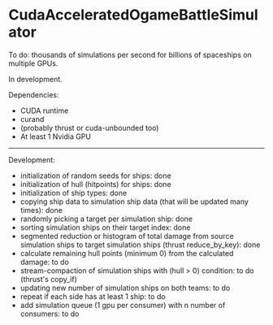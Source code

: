 # CudaAcceleratedOgameBattleSimulator
To do: thousands of simulations per second for billions of spaceships on multiple GPUs.

In development.

Dependencies:

- CUDA runtime
- curand
- (probably thrust or cuda-unbounded too)
- At least 1 Nvidia GPU

----

Development:

- initialization of random seeds for ships: done
- initialization of hull (hitpoints) for ships: done
- initialization of ship types: done
- copying ship data to simulation ship data (that will be updated many times): done
- randomly picking a target per simulation ship: done
- sorting simulation ships on their target index: done
- segmented reduction or histogram of total damage from source simulation ships to target simulation ships (thrust reduce_by_key): done
- calculate remaining hull points (minimum 0) from the calculated damage: to do
- stream-compaction of simulation ships with (hull > 0) condition: to do (thrust's copy_if)
- updating new number of simulation ships on both teams: to do
- repeat if each side has at least 1 ship: to do
- add simulation queue (1 gpu per consumer) with n number of consumers: to do
